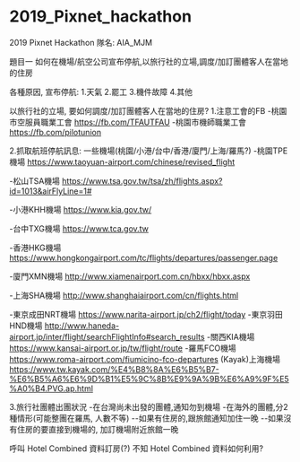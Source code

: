 # 2019_Pixnet_hackathon
2019 Pixnet Hackathon
隊名: AIA_MJM

題目一 如何在機場/航空公司宣布停航,以旅行社的立場,調度/加訂團體客人在當地的住房

各種原因, 宣布停航:
1.天氣
2.罷工
3.機件故障
4.其他

以旅行社的立場, 要如何調度/加訂團體客人在當地的住房?
1.注意工會的FB
-桃園市空服員職業工會 https://fb.com/TFAUTFAU
-桃園市機師職業工會 https://fb.com/pilotunion

2.抓取航班停航訊息: 一些機場(桃園/小港/台中/香港/廈門/上海/羅馬?)
-桃園TPE機場 https://www.taoyuan-airport.com/chinese/revised_flight

-松山TSA機場 https://www.tsa.gov.tw/tsa/zh/flights.aspx?id=1013&airFlyLine=1#

-小港KHH機場 https://www.kia.gov.tw/

-台中TXG機場 https://www.tca.gov.tw

-香港HKG機場 https://www.hongkongairport.com/tc/flights/departures/passenger.page

-廈門XMN機場 http://www.xiamenairport.com.cn/hbxx/hbxx.aspx

-上海SHA機場 http://www.shanghaiairport.com/cn/flights.html

-東京成田NRT機場 https://www.narita-airport.jp/ch2/flight/today
-東京羽田HND機場 http://www.haneda-airport.jp/inter/flight/searchFlightInfo#search_results
-關西KIA機場 https://www.kansai-airport.or.jp/tw/flight/route
-羅馬FCO機場 https://www.roma-airport.com/fiumicino-fco-departures
(Kayak)上海機場 https://www.tw.kayak.com/%E4%B8%8A%E6%B5%B7-%E6%B5%A6%E6%9D%B1%E5%9C%8B%E9%9A%9B%E6%A9%9F%E5%A0%B4.PVG.ap.html

3.旅行社團體出團狀況
-在台灣尚未出發的團體,通知勿到機場
-在海外的團體,分2種情形(可能整團在羅馬, 人數不等)
--如果有住房的,跟旅館通知加住一晚
--如果沒有住房的要直接到機場的, 加訂機場附近旅館一晚

呼叫 Hotel Combined 資料訂房(?)
不知 Hotel Combined 資料如何利用?
